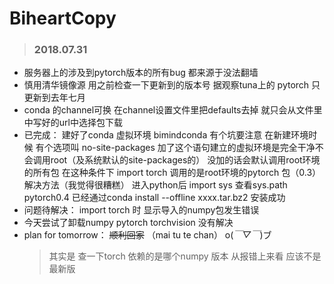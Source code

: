 # BiheartCopy
> ### **2018.07.31** 
* 服务器上的涉及到pytorch版本的所有bug 都来源于没法翻墙  
* 慎用清华镜像源 用之前检查一下更新到的版本号  据观察tuna上的 pytorch 只更新到去年七月  
* conda 的channel可换 在channel设置文件里把defaults去掉 就只会从文件里中写好的url中选择包下载  
* 已完成： 建好了conda 虚拟环境 bimindconda  有个坑要注意 在新建环境时候  有个选项叫 no-site-packages  加了这个语句建立的虚拟环境是完全干净不会调用root（及系统默认的site-packages的） 没加的话会默认调用root环境的所有包 在这种条件下 import torch 调用的是root环境的pytorch 包（0.3）
</br>解决方法（我觉得很糟糕） 进入python后 import sys 查看sys.path 
</br>pytorch0.4 已经通过conda install --offline xxxx.tar.bz2 安装成功</br>
* 问题待解决： import torch 时 显示导入的numpy包发生错误 
* 今天尝试了卸载numpy pytorch torchvision  没有解决
* plan for tomorrow： ~~顺利回家~~ （mai tu te chan） o(*￣▽￣*)ブ  
  > 其实是 查一下torch 依赖的是哪个numpy 版本 从报错上来看 应该不是最新版


